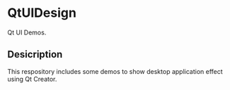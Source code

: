# QtUIDesign
Qt UI Demos.  
## Desicription
This respository includes some demos to show desktop application effect using Qt Creator.
